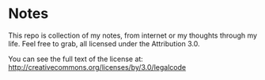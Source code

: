 # Notes
This repo is collection of my notes, from internet or my thoughts through my life. Feel free to grab, all licensed under the Attribution 3.0.

You can see the full text of the license at:
<http://creativecommons.org/licenses/by/3.0/legalcode>
